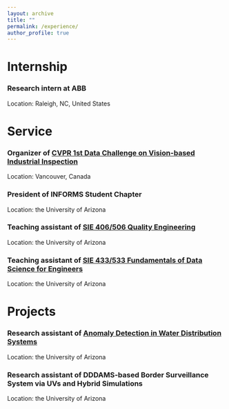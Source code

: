 ```yaml
---
layout: archive
title: ""
permalink: /experience/
author_profile: true
---
```


Internship
===
### Research intern at ABB
Location: Raleigh, NC, United States


Service
=== 
### Organizer of **[CVPR 1st Data Challenge on Vision-based Industrial Inspection](https://vision-based-industrial-inspection.github.io/cvpr-2023/)**
Location: Vancouver, Canada

### President of INFORMS Student Chapter
Location: the University of Arizona


### Teaching assistant of [SIE 406/506 Quality Engineering](https://sie.engineering.arizona.edu/sites/sie.engineering.arizona.edu/files/syllabus/SIE406-506_Syllabus_Liu_S21_2.pdf)
Location: the University of Arizona


### Teaching assistant of [SIE 433/533 Fundamentals of Data Science for Engineers](https://sie.engineering.arizona.edu/sites/sie.engineering.arizona.edu/files/syllabus/SIE-433-533-Syllabus-Fall-2019_0.pdf)
Location: the University of Arizona

Projects
===

### Research assistant of [Anomaly Detection in Water Distribution Systems](https://uawds.github.io)
Location: the University of Arizona


### Research assistant of DDDAMS-based Border Surveillance System via UVs and Hybrid Simulations
Location: the University of Arizona
